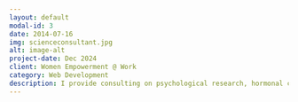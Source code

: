 ```yaml
---
layout: default
modal-id: 3
date: 2014-07-16
img: scienceconsultant.jpg
alt: image-alt
project-date: Dec 2024
client: Women Empowerment @ Work
category: Web Development
description: I provide consulting on psychological research, hormonal cycles, and well-being strategies for health-focused teams and startups.  
---
```

